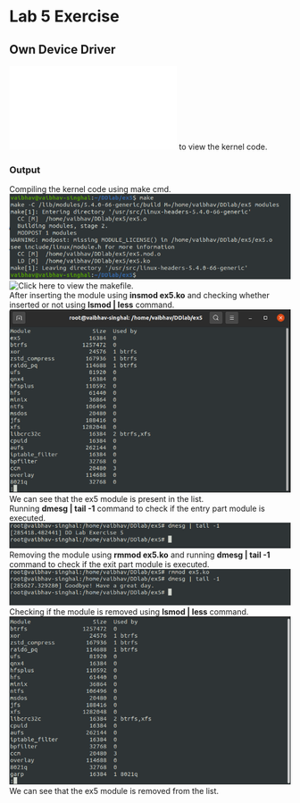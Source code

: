 # Lab 5 Exercise
## Own Device Driver  
![Click here](./ex5/ex5.c) to view the kernel code.  
### Output
Compiling the kernel code using make cmd.  
![1](./ex5/ex5ss/1.png)  
![Click here](./ex5/Makefile) to view the makefile.  
After inserting the module using **insmod ex5.ko** and checking whether inserted or not using **lsmod | less** command.  
![2](./ex5/ex5ss/2.png)  
We can see that the ex5 module is present in the list.  
Running **dmesg | tail -1** command to check if the entry part module is executed.  
![3](./ex5/ex5ss/3.png)  
Removing the module using **rmmod ex5.ko** and running **dmesg | tail -1** command to check if the exit part module is executed.  
![4](./ex5/ex5ss/4.png)  
Checking if the module is removed using **lsmod | less** command.  
![5](./ex5/ex5ss/5.png)  
We can see that the ex5 module is removed from the list.  
